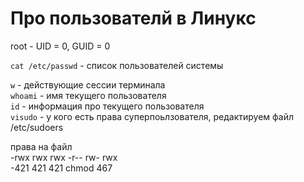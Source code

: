 

# Про пользователй в Линукс

root - UID = 0, GUID = 0

`cat /etc/passwd` - список пользователей системы


`w` - действующие сессии терминала  
`whoami` - имя текущего пользователя  
`id` - информация про текущего пользователя  
`visudo` - у кого есть права суперпоьлзователя, редактируем файл /etc/sudoers

права на файл  
-rwx rwx rwx  -r-- rw- rwx  
-421 421 421   chmod 467  
